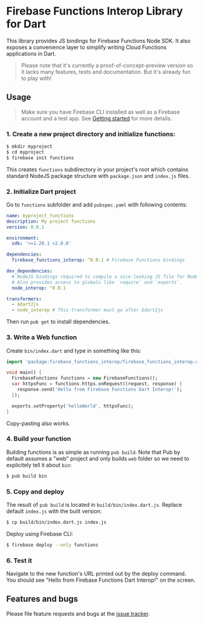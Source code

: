 # Firebase Functions Interop Library for Dart

This library provides JS bindings for Firebase Functions Node SDK.
It also exposes a convenience layer to simplify writing Cloud Functions 
applications in Dart.

> Please note that it's currently a proof-of-concept-preview version so it lacks 
> many features, tests and documentation. But it's already fun to play with!

## Usage

> Make sure you have Firebase CLI installed as well as a Firebase account
> and a test app. 
> See [Getting started](https://firebase.google.com/docs/functions/get-started)
> for more details.

### 1. Create a new project directory and initialize functions:

```bash
$ mkdir myproject
$ cd myproject
$ firebase init functions
```

This creates `functions` subdirectory in your project's root which contains
standard NodeJS package structure with `package.json` and `index.js` files.

### 2. Initialize Dart project

Go to `functions` subfolder and add `pubspec.yaml` with following contents:

```yaml
name: myproject_functions
description: My project functions
version: 0.0.1

environment:
  sdk: '>=1.20.1 <2.0.0'

dependencies:
  firebase_functions_interop: ^0.0.1 # Firebase Functions bindings

dev_dependencies:
  # NodeJS bindings required to compile a nice-looking JS file for Node.
  # Also provides access to globals like `require` and `exports`.
  node_interop: ^0.0.1 

transformers:
  - $dart2js
  - node_interop # This transformer must go after $dart2js
```

Then run `pub get` to install dependencies.

### 3. Write a Web function

Create `bin/index.dart` and type in something like this:

```dart
import 'package:firebase_functions_interop/firebase_functions_interop.dart';

void main() {
  FirebaseFunctions functions = new FirebaseFunctions();
  var httpsFunc = functions.https.onRequest((request, response) {
    response.send('Hello from Firebase Functions Dart Interop!');
  });

  exports.setProperty('helloWorld', httpsFunc);
}
```

Copy-pasting also works.

### 4. Build your function

Building functions is as simple as running `pub build`. Note that Pub by 
default assumes a "web" project and only builds `web` folder so we need
to explicitely tell it about `bin`:

```bash
$ pub build bin
```

### 5. Copy and deploy

The result of `pub build` is located in `build/bin/index.dart.js`. Replace
default `index.js` with the built version:

```bash
$ cp build/bin/index.dart.js index.js
```

Deploy using Firebase CLI:

```bash
$ firebase deploy --only functions
```

### 6. Test it

Navigate to the new function's URL printed out by the deploy  command. You should 
see "Hello from Firebase Functions Dart Interop!" on the screen.

## Features and bugs

Please file feature requests and bugs at the [issue tracker][tracker].

[tracker]: https://github.com/pulyaevskiy/firebase-functions-interop/issues/new
